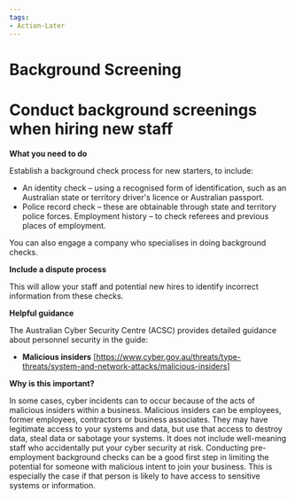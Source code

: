 ```yaml
---
tags:
- Action-Later 
---
```

# Background Screening
# Conduct background screenings when hiring new staff


**What you need to do**

Establish a background check process for new starters, to include:

- An identity check – using a recognised form of identification, such as an Australian state or territory driver's licence or Australian passport.
- Police record check – these are obtainable through state and territory police forces. Employment history – to check referees and previous places of employment.

You can also engage a company who specialises in doing background checks.

**Include a dispute process**

This will allow your staff and potential new hires to identify incorrect information from these checks.

**Helpful guidance**

The Australian Cyber Security Centre (ACSC) provides detailed guidance about personnel security in the guide:

- **Malicious insiders** [https://www.cyber.gov.au/threats/type-threats/system-and-network-attacks/malicious-insiders]

**Why is this important?**

In some cases, cyber incidents can to occur because of the acts of malicious insiders within a business. Malicious insiders can be employees, former employees, contractors or business associates. They may have legitimate access to your systems and data, but use that access to destroy data, steal data or sabotage your systems. It does not include well-meaning staff who accidentally put your cyber security at risk. Conducting pre-employment background checks can be a good first step in limiting the potential for someone with malicious intent to join your business. This is especially the case if that person is likely to have access to sensitive systems or information.